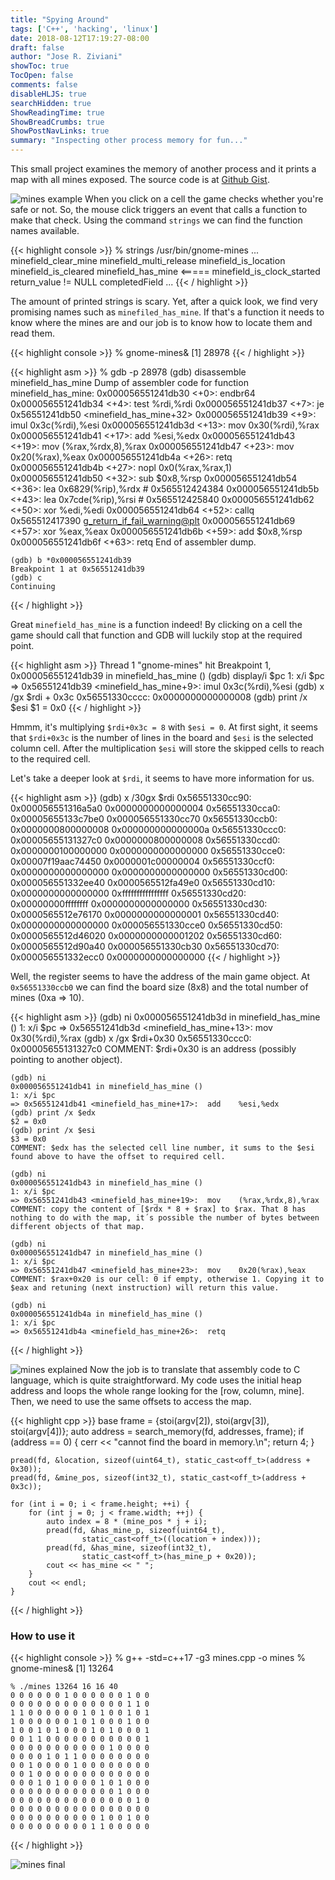 ```yaml
---
title: "Spying Around"
tags: ['C++', 'hacking', 'linux']
date: 2018-08-12T17:19:27-08:00
draft: false
author: "Jose R. Ziviani"
showToc: true
TocOpen: false
comments: false
disableHLJS: true
searchHidden: true
ShowReadingTime: true
ShowBreadCrumbs: true
ShowPostNavLinks: true
summary: "Inspecting other process memory for fun..."
---
```

This small project examines the memory of another process and it prints a map with all mines exposed. The source code is at [Github Gist](https://gist.github.com/jrziviani/b28bd7e15d8ef6fd28f63c44665f32c6).

![mines example](/mines_example.png) When you click on a cell the game checks whether you're safe or not. So, the mouse click triggers an event that calls a function to make that check. Using the command `strings` we can find the function names available.

{{< highlight console >}}
    % strings /usr/bin/gnome-mines
    ...
    minefield_clear_mine
    minefield_multi_release
    minefield_is_location
    minefield_is_cleared
    minefield_has_mine    <=====
    minefield_is_clock_started
    return_value != NULL
    completedField
    ...
{{< / highlight >}}

The amount of printed strings is scary. Yet, after a quick look, we find very promising names such as `minefiled_has_mine`. If that's a function it needs to know where the mines are and our job is to know how to locate them and read them.

{{< highlight console >}}
    % gnome-mines&
    [1] 28978
{{< / highlight >}}

{{< highlight asm >}}
    % gdb -p 28978
    (gdb) disassemble minefield_has_mine 
    Dump of assembler code for function minefield_has_mine:
       0x000056551241db30 <+0>:	endbr64 
       0x000056551241db34 <+4>:	test   %rdi,%rdi
       0x000056551241db37 <+7>:	je     0x56551241db50 <minefield_has_mine+32>
       0x000056551241db39 <+9>:	imul   0x3c(%rdi),%esi
       0x000056551241db3d <+13>:	mov    0x30(%rdi),%rax
       0x000056551241db41 <+17>:	add    %esi,%edx
       0x000056551241db43 <+19>:	mov    (%rax,%rdx,8),%rax
       0x000056551241db47 <+23>:	mov    0x20(%rax),%eax
       0x000056551241db4a <+26>:	retq
       0x000056551241db4b <+27>:	nopl   0x0(%rax,%rax,1)
       0x000056551241db50 <+32>:	sub    $0x8,%rsp
       0x000056551241db54 <+36>:	lea    0x6829(%rip),%rdx        # 0x565512424384
       0x000056551241db5b <+43>:	lea    0x7cde(%rip),%rsi        # 0x565512425840
       0x000056551241db62 <+50>:	xor    %edi,%edi
       0x000056551241db64 <+52>:	callq  0x565512417390 <g_return_if_fail_warning@plt>
       0x000056551241db69 <+57>:	xor    %eax,%eax
       0x000056551241db6b <+59>:	add    $0x8,%rsp
       0x000056551241db6f <+63>:	retq
    End of assembler dump.
    
    (gdb) b *0x000056551241db39
    Breakpoint 1 at 0x56551241db39
    (gdb) c
    Continuing
{{< / highlight >}}

Great `minefield_has_mine` is a function indeed! By clicking on a cell the game should call that function and GDB will luckily stop at the required point.

{{< highlight asm >}}
    Thread 1 "gnome-mines" hit Breakpoint 1, 0x000056551241db39 in minefield_has_mine ()
    (gdb) display/i $pc
    1: x/i $pc
    => 0x56551241db39 <minefield_has_mine+9>:	imul   0x3c(%rdi),%esi
    (gdb) x /gx $rdi + 0x3c
    0x56551330cccc:	0x0000000000000008
    (gdb) print /x $esi
    $1 = 0x0
{{< / highlight >}}

Hmmm, it's multiplying `$rdi+0x3c = 8` with `$esi = 0`. At first sight, it seems that `$rdi+0x3c` is the number of lines in the board and `$esi` is the selected column cell. After the multiplication `$esi` will store the skipped cells to reach to the required cell.

Let's take a deeper look at `$rdi`, it seems to have more information for us.

{{< highlight asm >}}
    (gdb) x /30gx $rdi
    0x56551330cc90:	0x000056551316a5a0	0x0000000000000004
    0x56551330cca0:	0x00005655133c7be0	0x000056551330cc70
    0x56551330ccb0:	0x0000000800000008	0x000000000000000a
    0x56551330ccc0:	0x00005655131327c0	0x0000000800000008
    0x56551330ccd0:	0x0000000100000000	0x0000000000000000
    0x56551330cce0:	0x00007f19aac74450	0x0000001c00000004
    0x56551330ccf0:	0x0000000000000000	0x0000000000000000
    0x56551330cd00:	0x000056551332ee40	0x0000565512fa49e0
    0x56551330cd10:	0x0000000000000000	0xffffffffffffffff
    0x56551330cd20:	0x00000000ffffffff	0x0000000000000000
    0x56551330cd30:	0x0000565512e76170	0x0000000000000001
    0x56551330cd40:	0x0000000000000000	0x000056551330cce0
    0x56551330cd50:	0x0000565512d46020	0x0000000000001202
    0x56551330cd60:	0x0000565512d90a40	0x000056551330cb30
    0x56551330cd70:	0x000056551332ecc0	0x0000000000000000
{{< / highlight >}}

Well, the register seems to have the address of the main game object. At `0x56551330ccb0` we can find the board size (8x8) and the total number of mines (0xa => 10).

{{< highlight asm >}}
    (gdb) ni
    0x000056551241db3d in minefield_has_mine ()
    1: x/i $pc
    => 0x56551241db3d <minefield_has_mine+13>:	mov    0x30(%rdi),%rax
    (gdb) x /gx $rdi+0x30
    0x56551330ccc0:	0x00005655131327c0
    COMMENT: $rdi+0x30 is an address (possibly pointing to another object).
    
    (gdb) ni
    0x000056551241db41 in minefield_has_mine ()
    1: x/i $pc
    => 0x56551241db41 <minefield_has_mine+17>:	add    %esi,%edx
    (gdb) print /x $edx
    $2 = 0x0
    (gdb) print /x $esi
    $3 = 0x0
    COMMENT: $edx has the selected cell line number, it sums to the $esi found above to have the offset to required cell.
    
    (gdb) ni
    0x000056551241db43 in minefield_has_mine ()
    1: x/i $pc
    => 0x56551241db43 <minefield_has_mine+19>:	mov    (%rax,%rdx,8),%rax
    COMMENT: copy the content of [$rdx * 8 + $rax] to $rax. That 8 has nothing to do with the map, it´s possible the number of bytes between different objects of that map.
    
    (gdb) ni
    0x000056551241db47 in minefield_has_mine ()
    1: x/i $pc
    => 0x56551241db47 <minefield_has_mine+23>:	mov    0x20(%rax),%eax
    COMMENT: $rax+0x20 is our cell: 0 if empty, otherwise 1. Copying it to $eax and retuning (next instruction) will return this value.
    
    (gdb) ni
    0x000056551241db4a in minefield_has_mine ()
    1: x/i $pc
    => 0x56551241db4a <minefield_has_mine+26>:	retq
{{< / highlight >}}

![mines explained](/mines_explained.png) Now the job is to translate that assembly code to C language, which is quite straightforward. My code uses the initial heap address and loops the whole range looking for the \[row, column, mine\]. Then, we need to use the same offsets to access the map.

{{< highlight cpp >}}
    base frame = {stoi(argv[2]), stoi(argv[3]), stoi(argv[4])};
    auto address = search_memory(fd, addresses, frame);
    if (address == 0) {
        cerr << "cannot find the board in memory.\n";
        return 4;
    }
    
    pread(fd, &location, sizeof(uint64_t), static_cast<off_t>(address + 0x30));
    pread(fd, &mine_pos, sizeof(int32_t), static_cast<off_t>(address + 0x3c));
    
    for (int i = 0; i < frame.height; ++i) {
        for (int j = 0; j < frame.width; ++j) {
            auto index = 8 * (mine_pos * j + i);
            pread(fd, &has_mine_p, sizeof(uint64_t),
                    static_cast<off_t>((location + index)));
            pread(fd, &has_mine, sizeof(int32_t),
                    static_cast<off_t>(has_mine_p + 0x20));
            cout << has_mine << " ";
        }
        cout << endl;
    }
{{< / highlight >}}

### How to use it

{{< highlight console >}}
    % g++ -std=c++17 -g3 mines.cpp -o mines
    % gnome-mines&
    [1] 13264
    
    % ./mines 13264 16 16 40
    0 0 0 0 0 0 1 0 0 0 0 0 0 1 0 0
    0 0 0 0 0 0 0 0 0 0 0 0 0 1 1 0
    1 1 0 0 0 0 0 0 1 0 1 0 0 1 0 1
    1 0 0 0 0 0 0 1 0 1 0 0 0 1 0 0
    1 0 0 1 0 1 0 0 0 1 0 1 0 0 0 1
    0 0 1 1 0 0 0 0 0 0 0 0 0 0 0 1
    0 0 0 0 0 0 0 0 0 0 0 1 0 0 0 0
    0 0 0 0 1 0 1 1 0 0 0 0 0 0 0 0
    0 0 1 0 0 0 0 1 0 0 0 0 0 0 0 0
    0 0 1 0 0 0 0 0 0 0 0 0 0 0 0 0
    0 0 0 1 0 1 0 0 0 0 1 0 1 0 0 0
    0 0 0 0 0 0 0 0 0 0 0 0 1 0 0 0
    0 0 0 0 0 0 0 0 0 0 0 0 0 0 1 0
    0 0 0 0 0 0 0 0 0 0 0 0 0 0 0 0
    0 0 0 0 0 0 0 0 0 0 1 0 0 1 0 0
    0 0 0 0 0 0 0 0 0 1 1 0 0 0 0 0
{{< / highlight >}}

![mines final](/mines_final.png)
